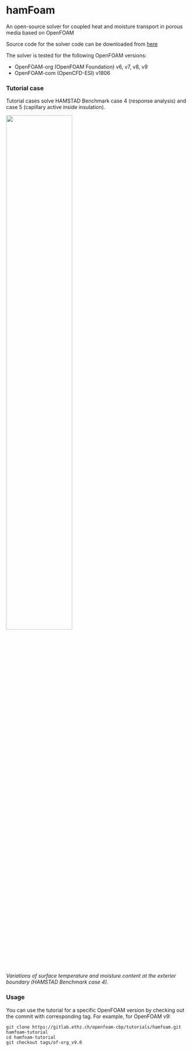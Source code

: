 # hamFoam

An open-source solver for coupled heat and moisture transport in porous media based on OpenFOAM

Source code for the solver code can be downloaded from [here](https://gitlab.ethz.ch/openfoam-cbp/solvers/hamfoam)

The solver is tested for the following OpenFOAM versions:

* OpenFOAM-org (OpenFOAM Foundation) v6, v7, v8, v9 
* OpenFOAM-com (OpenCFD-ESI) v1806

### Tutorial case

Tutorial cases solve HAMSTAD Benchmark case 4 (response analysis) and case 5 (capillary active inside insulation).

<img src="https://gitlab.ethz.ch/openfoam-cbp/solvers/hamfoam/-/wikis/img/fig4.png"  width="60%">
<br><i>  Variations of surface temperature and moisture content at the exterior boundary (HAMSTAD Benchmark case 4).  </i>

### Usage

You can use the tutorial for a specific OpenFOAM version by checking out the commit with corresponding tag. For example, for OpenFOAM v9:

	git clone https://gitlab.ethz.ch/openfoam-cbp/tutorials/hamfoam.git hamfoam-tutorial
	cd hamfoam-tutorial
	git checkout tags/of-org_v9.0


